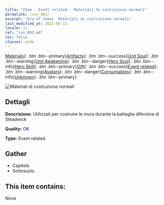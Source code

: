 ```yaml
---
title: "Item - Event related - Materiali di costruzione normali"
permalink: /con_803/
excerpt: "Era of Chaos  Materiali di costruzione normali"
last_modified_at: 2021-05-11
locale: it
ref: "con_803.md"
toc: false
classes: wide
---
```

 [Materials](/ItemsIT/){: .btn .btn--primary}[Artifacts](/ItemsIT/Artifacts/){: .btn .btn--success}[Unit Soul](/ItemsIT/UnitSoul/){: .btn .btn--warning}[Unit Awakening](/ItemsIT/UnitAwakening/){: .btn .btn--danger}[Hero Soul](/ItemsIT/HeroSoul/){: .btn .btn--info}[Hero Skill](/ItemsIT/HeroSkill/){: .btn .btn--primary}[Gift](/ItemsIT/Gift/){: .btn .btn--success}[Event related](/ItemsIT/Events/){: .btn .btn--warning}[Avatars](/ItemsIT/Avatars/){: .btn .btn--danger}[Consumables](/ItemsIT/Consumables/){: .btn .btn--info}[Unknown](/ItemsIT/Unknown/){: .btn .btn--primary}

 ![Materiali di costruzione normali](/images/t/i_3061.png)

## Dettagli
 **Descrizione:** Utilizzati per costruire le mura durante la battaglia difensiva di Steadwick

 **Quality:** <span style="color: #0000CD">OK</span>

 **Type:** Event related

## Gather

*    Capitolo 
*    Sottosuolo 

## This item contains:

  None

